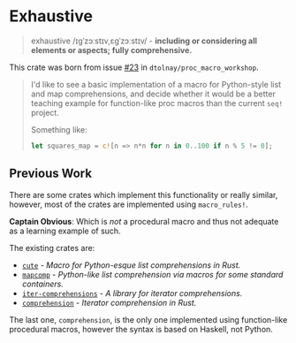 # Exhaustive

> exhaustive /ɪɡˈzɔːstɪv,ɛɡˈzɔːstɪv/ - **including or considering all elements or aspects; fully comprehensive.**

This crate was born from issue [#23](https://github.com/dtolnay/proc-macro-workshop/issues/23) in `dtolnay/proc_macro_workshop`.

> I'd like to see a basic implementation of a macro for Python-style list and map comprehensions, and decide whether it would be a better teaching example for function-like proc macros than the current `seq!` project.
>
> Something like:
> ```rust
> let squares_map = c![n => n*n for n in 0..100 if n % 5 != 0];
> ```

## Previous Work

There are some crates which implement this functionality or really similar,
however, most of the crates are implemented using `macro_rules!`.

**Captain Obvious**: Which is *not* a procedural macro and thus not adequate as a learning example of such.

The existing crates are:

- [`cute`](https://crates.io/crates/cute) - *Macro for Python-esque list comprehensions in Rust.*
- [`mapcomp`](https://crates.io/crates/mapcomp) - *Python-like list comprehension via macros for some standard containers.*
- [`iter-comprehensions`](https://crates.io/crates/iter-comprehensions) - *A library for iterator comprehensions.*
- [`comprehension`](https://crates.io/crates/comprehension) - *Iterator comprehension in Rust.*

The last one, `comprehension`, is the only one implemented using function-like procedural macros,
however the syntax is based on Haskell, not Python.